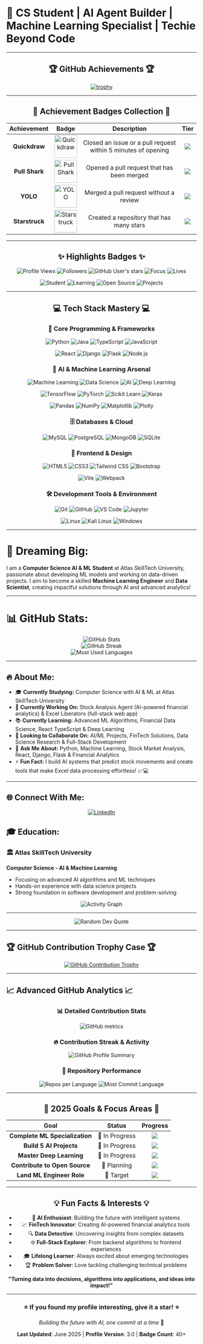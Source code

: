 # 🧠 CS Student | AI Agent Builder | Machine Learning Specialist | Techie Beyond Code



<div align="center">

---

## 🏆 GitHub Achievements 🏆

[![trophy](https://github-profile-trophy.vercel.app/?username=parthparmar07&theme=darkhub&no-frame=true&no-bg=true&margin-w=4)](https://github.com/parthparmar07)

---

## 🏅 Achievement Badges Collection 🏅

| Achievement | Badge | Description | Tier |
|:---:|:---:|:---:|:---:|
| **Quickdraw** | <img src="https://github.githubassets.com/images/modules/profile/achievements/quickdraw-default.png" width="60px" alt="Quickdraw"> | Closed an issue or a pull request within 5 minutes of opening | ![](https://img.shields.io/badge/Tier-Bronze-CD7F32?style=flat-square) |
| **Pull Shark** | <img src="https://github.githubassets.com/images/modules/profile/achievements/pull-shark-default.png" width="60px" alt="Pull Shark"> | Opened a pull request that has been merged | ![](https://img.shields.io/badge/Tier-Bronze-CD7F32?style=flat-square) |
| **YOLO** | <img src="https://github.githubassets.com/images/modules/profile/achievements/yolo-default.png" width="60px" alt="YOLO"> | Merged a pull request without a review | ![](https://img.shields.io/badge/Tier-Bronze-CD7F32?style=flat-square) |
| **Starstruck** | <img src="https://github.githubassets.com/images/modules/profile/achievements/starstruck-default.png" width="60px" alt="Starstruck"> | Created a repository that has many stars | ![](https://img.shields.io/badge/Tier-Silver-C0C0C0?style=flat-square) |

---

## ✨ Highlights Badges ✨

<div align="center">

![Profile Views](https://komarev.com/ghpvc/?username=parthparmar07&label=Profile%20Views&color=0e75b6&style=for-the-badge)
![Followers](https://img.shields.io/github/followers/parthparmar07?label=Followers&style=for-the-badge&color=blue)
![GitHub User's stars](https://img.shields.io/github/stars/parthparmar07?style=for-the-badge&color=yellow)
![Focus](https://img.shields.io/badge/Focus-Data%20Science-brightgreen?style=for-the-badge)
![Lives](https://img.shields.io/badge/Lives-India-success?style=for-the-badge)

![Student](https://img.shields.io/badge/Status-Student-yellow?style=for-the-badge&logo=google-scholar)
![Learning](https://img.shields.io/badge/Always-Learning-ff69b4?style=for-the-badge&logo=academia)
![Open Source](https://img.shields.io/badge/Open%20Source-Contributor-blue?style=for-the-badge&logo=opensourceinitiative)
![Projects](https://img.shields.io/badge/Projects-15+-purple?style=for-the-badge&logo=github)

</div>

---

## 💻 Tech Stack Mastery 💻

### 🚀 Core Programming & Frameworks
<div align="center">
  
![Python](https://img.shields.io/badge/Python-3776AB?style=for-the-badge&logo=python&logoColor=white)
![Java](https://img.shields.io/badge/Java-ED8B00?style=for-the-badge&logo=openjdk&logoColor=white)
![TypeScript](https://img.shields.io/badge/TypeScript-007ACC?style=for-the-badge&logo=typescript&logoColor=white)
![JavaScript](https://img.shields.io/badge/JavaScript-F7DF1E?style=for-the-badge&logo=javascript&logoColor=black)

![React](https://img.shields.io/badge/React-20232A?style=for-the-badge&logo=react&logoColor=61DAFB)
![Django](https://img.shields.io/badge/Django-092E20?style=for-the-badge&logo=django&logoColor=white)
![Flask](https://img.shields.io/badge/Flask-000000?style=for-the-badge&logo=flask&logoColor=white)
![Node.js](https://img.shields.io/badge/Node.js-43853D?style=for-the-badge&logo=node.js&logoColor=white)

</div>

### 🤖 AI & Machine Learning Arsenal
<div align="center">

![Machine Learning](https://img.shields.io/badge/Machine%20Learning-FF6F00?style=for-the-badge&logo=tensorflow&logoColor=white)
![Data Science](https://img.shields.io/badge/Data%20Science-FF6F00?style=for-the-badge&logo=jupyter&logoColor=white)
![AI](https://img.shields.io/badge/Artificial%20Intelligence-4285F4?style=for-the-badge&logo=google&logoColor=white)
![Deep Learning](https://img.shields.io/badge/Deep%20Learning-FF6F00?style=for-the-badge&logo=pytorch&logoColor=white)

![TensorFlow](https://img.shields.io/badge/TensorFlow-FF6F00?style=for-the-badge&logo=tensorflow&logoColor=white)
![PyTorch](https://img.shields.io/badge/PyTorch-EE4C2C?style=for-the-badge&logo=pytorch&logoColor=white)
![Scikit Learn](https://img.shields.io/badge/Scikit%20Learn-F7931E?style=for-the-badge&logo=scikit-learn&logoColor=white)
![Keras](https://img.shields.io/badge/Keras-D00000?style=for-the-badge&logo=keras&logoColor=white)

![Pandas](https://img.shields.io/badge/Pandas-150458?style=for-the-badge&logo=pandas&logoColor=white)
![NumPy](https://img.shields.io/badge/NumPy-013243?style=for-the-badge&logo=numpy&logoColor=white)
![Matplotlib](https://img.shields.io/badge/Matplotlib-11557c?style=for-the-badge&logo=matplotlib&logoColor=white)
![Plotly](https://img.shields.io/badge/Plotly-239120?style=for-the-badge&logo=plotly&logoColor=white)

</div>

### 🗄️ Databases & Cloud
<div align="center">

![MySQL](https://img.shields.io/badge/MySQL-00000F?style=for-the-badge&logo=mysql&logoColor=white)
![PostgreSQL](https://img.shields.io/badge/PostgreSQL-316192?style=for-the-badge&logo=postgresql&logoColor=white)
![MongoDB](https://img.shields.io/badge/MongoDB-4EA94B?style=for-the-badge&logo=mongodb&logoColor=white)
![SQLite](https://img.shields.io/badge/SQLite-07405E?style=for-the-badge&logo=sqlite&logoColor=white)

</div>

### 🎨 Frontend & Design
<div align="center">

![HTML5](https://img.shields.io/badge/HTML5-E34F26?style=for-the-badge&logo=html5&logoColor=white)
![CSS3](https://img.shields.io/badge/CSS3-1572B6?style=for-the-badge&logo=css3&logoColor=white)
![Tailwind CSS](https://img.shields.io/badge/Tailwind_CSS-38B2AC?style=for-the-badge&logo=tailwind-css&logoColor=white)
![Bootstrap](https://img.shields.io/badge/Bootstrap-563D7C?style=for-the-badge&logo=bootstrap&logoColor=white)

![Vite](https://img.shields.io/badge/Vite-646CFF?style=for-the-badge&logo=vite&logoColor=white)
![Webpack](https://img.shields.io/badge/Webpack-8DD6F9?style=for-the-badge&logo=webpack&logoColor=black)

</div>

### 🛠️ Development Tools & Environment
<div align="center">

![Git](https://img.shields.io/badge/Git-F05032?style=for-the-badge&logo=git&logoColor=white)
![GitHub](https://img.shields.io/badge/GitHub-100000?style=for-the-badge&logo=github&logoColor=white)
![VS Code](https://img.shields.io/badge/VS%20Code-007ACC?style=for-the-badge&logo=visualstudiocode&logoColor=white)
![Jupyter](https://img.shields.io/badge/Jupyter-F37626?style=for-the-badge&logo=jupyter&logoColor=white)

![Linux](https://img.shields.io/badge/Linux-FCC624?style=for-the-badge&logo=linux&logoColor=black)
![Kali Linux](https://img.shields.io/badge/Kali_Linux-557C94?style=for-the-badge&logo=kalilinux&logoColor=white)
![Windows](https://img.shields.io/badge/Windows-0078D6?style=for-the-badge&logo=windows&logoColor=white)

</div>

---

</div>

# 🌟 Dreaming Big:

I am a **Computer Science AI & ML Student** at Atlas SkillTech University, passionate about developing ML models and working on data-driven projects. I aim to become a skilled **Machine Learning Engineer** and **Data Scientist**, creating impactful solutions through AI and advanced analytics!

---

# 📊 GitHub Stats:

<div align="center">
  <img src="https://github-readme-stats.vercel.app/api?username=parthparmar07&show_icons=true&theme=tokyonight&hide_border=true&bg_color=0D1117&title_color=58A6FF&text_color=C9D1D9&icon_color=58A6FF" alt="GitHub Stats" />
</div>

<div align="center">
  <img src="https://github-readme-streak-stats.herokuapp.com/?user=parthparmar07&theme=tokyonight&hide_border=true&background=0D1117&stroke=58A6FF&ring=58A6FF&fire=FF6B6B&currStreakLabel=58A6FF" alt="GitHub Streak" />
</div>

<div align="center">
  <img src="https://github-readme-stats.vercel.app/api/top-langs/?username=parthparmar07&layout=compact&theme=tokyonight&hide_border=true&bg_color=0D1117&title_color=58A6FF&text_color=C9D1D9" alt="Most Used Languages" />
</div>

---

## 🔥 About Me:

- 🎓 **Currently Studying:** Computer Science with AI & ML at Atlas SkillTech University
- 🧠 **Currently Working On:** Stock Analysis Agent (AI-powered financial analytics) & Excel Liberators (full-stack web app)
- 📚 **Currently Learning:** Advanced ML Algorithms, Financial Data Science, React TypeScript & Deep Learning
- 🤝 **Looking to Collaborate On:** AI/ML Projects, FinTech Solutions, Data Science Research & Full-Stack Development
- 💬 **Ask Me About:** Python, Machine Learning, Stock Market Analysis, React, Django, Flask & Financial Analytics
- ⚡ **Fun Fact:** I build AI systems that predict stock movements and create tools that make Excel data processing effortless! 📈💻

---

## 🌐 Connect With Me:

<div align="center">
  <a href="https://linkedin.com/in/parthparmar04" target="_blank">
    <img src="https://img.shields.io/badge/LinkedIn-0077B5?style=for-the-badge&logo=linkedin&logoColor=white" alt="LinkedIn" />
  </a>
</div>


## 🎓 Education:

### 🏛️ Atlas SkillTech University
**Computer Science - AI & Machine Learning**
- Focusing on advanced AI algorithms and ML techniques
- Hands-on experience with data science projects
- Strong foundation in software development and problem-solving


<div align="center">
  <img src="https://github-readme-activity-graph.vercel.app/graph?username=parthparmar07&bg_color=0D1117&color=58A6FF&line=58A6FF&point=FF6B6B&area=true&hide_border=true" alt="Activity Graph" />
</div>

---

<div align="center">
  <img src="https://quotes-github-readme.vercel.app/api?type=horizontal&theme=tokyonight" alt="Random Dev Quote" />
</div>

---

## 🏆 GitHub Contribution Trophy Case 🏆

<div align="center">
  
[![GitHub Contribution Trophy](https://github-profile-trophy.vercel.app/?username=parthparmar07&theme=darkhub&no-frame=false&no-bg=false&margin-w=4&row=1&column=6)](https://github.com/parthparmar07)

</div>

---

## 📈 Advanced GitHub Analytics 📈

<div align="center">

### 📊 Detailed Contribution Stats
![GitHub metrics](https://metrics.lecoq.io/parthparmar07?template=classic&config.timezone=Asia%2FKolkata)

### 🔥 Contribution Streak & Activity
<img src="https://github-profile-summary-cards.vercel.app/api/cards/profile-details?username=parthparmar07&theme=tokyonight" alt="GitHub Profile Summary" />

### 🌟 Repository Performance
<img src="https://github-profile-summary-cards.vercel.app/api/cards/repos-per-language?username=parthparmar07&theme=tokyonight" alt="Repos per Language" />
<img src="https://github-profile-summary-cards.vercel.app/api/cards/most-commit-language?username=parthparmar07&theme=tokyonight" alt="Most Commit Language" />

</div>

---

<div align="center">

## 🎯 2025 Goals & Focus Areas 🎯

| Goal | Status | Progress |
|:---:|:---:|:---:|
| **Complete ML Specialization** | 🎯 In Progress | ![](https://img.shields.io/badge/Progress-75%25-success?style=flat-square) |
| **Build 5 AI Projects** | 🎯 In Progress | ![](https://img.shields.io/badge/Progress-60%25-yellow?style=flat-square) |
| **Master Deep Learning** | 🎯 In Progress | ![](https://img.shields.io/badge/Progress-45%25-orange?style=flat-square) |
| **Contribute to Open Source** | 🎯 Planning | ![](https://img.shields.io/badge/Progress-20%25-red?style=flat-square) |
| **Land ML Engineer Role** | 🎯 Target | ![](https://img.shields.io/badge/Target-Q4%202025-blue?style=flat-square) |

</div>

---

<div align="center">

## 💡 Fun Facts & Interests 💡

- 🤖 **AI Enthusiast**: Building the future with intelligent systems
- 📈 **FinTech Innovator**: Creating AI-powered financial analytics tools
- 🔍 **Data Detective**: Uncovering insights from complex datasets
- 🌐 **Full-Stack Explorer**: From backend algorithms to frontend experiences
- 🎓 **Lifelong Learner**: Always excited about emerging technologies
- 🏆 **Problem Solver**: Love tackling challenging technical problems

**"Turning data into decisions, algorithms into applications, and ideas into impact!"**

</div>

---

<div align="center">

### ⭐ If you found my profile interesting, give it a star! ⭐

*Building the future with AI, one commit at a time* 🚀

**Last Updated**: June 2025 | **Profile Version**: 3.0 | **Badge Count**: 40+

</div>
